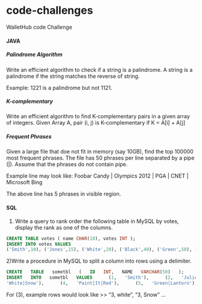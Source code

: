 # code-challenges

WalletHub code Challenge


#### JAVA
##### Palindrome Algorithm
Write an efficient algorithm to check if a string is a palindrome.
A string is a palindrome if the string matches the reverse of string.

Example: 1221 is a palindrome but not 1121.

##### K-complementary
Write an efficient algorithm to find K-complementary pairs in a given array of integers.
Given Array A, pair (i,   j) is K-complementary if K = A[i] + A[j]


##### Frequent Phrases
Given a large file that doe not fit in memory (say 10GB), find the top 100000 most frequent phrases.
The file has 50 phrases per line separated by a pipe (|).
Assume that the phrases do not contain pipe.

Example line may look like:
Foobar Candy | Olympics 2012 | PGA | CNET | Microsoft Bing

The above line has 5 phrases in visible region.

#### SQL

1) Write a query to rank order the following table in MySQL by votes, display the rank as one of the columns.

```sql
CREATE TABLE votes ( name CHAR(10), votes INT );
INSERT INTO votes VALUES 
('Smith',10), ('Jones',15), ('White',20), ('Black',40), ('Green',50), ('Brown',20);
```

2)Write a procedure in MySQL to split a column into rows using a delimiter.

```sql
CREATE   TABLE   sometbl   (   ID   INT,   NAME   VARCHAR(50)   );   
INSERT   INTO   sometbl   VALUES      (1,   'Smith'),      (2,   'Julio|Jones|Falcons'),(3,   
'White|Snow'),      (4,   'Paint|It|Red'),      (5,   'Green|Lantern'),      (6,   'Brown|bag');
```
For   (3),   example   rows   would   look   like   >>   “3,   white”,   “3,   Snow”   …
